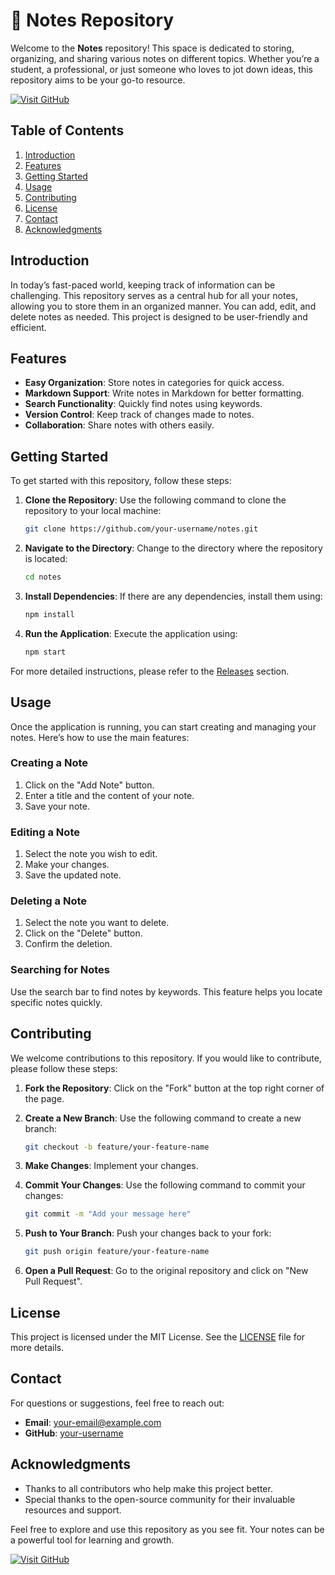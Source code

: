 # 📓 Notes Repository

Welcome to the **Notes** repository! This space is dedicated to storing, organizing, and sharing various notes on different topics. Whether you’re a student, a professional, or just someone who loves to jot down ideas, this repository aims to be your go-to resource.

[![Visit GitHub](https://img.shields.io/badge/Visit%20GitHub-%20-%23000000?style=for-the-badge&logo=github)](https://github.com)

## Table of Contents

1. [Introduction](#introduction)
2. [Features](#features)
3. [Getting Started](#getting-started)
4. [Usage](#usage)
5. [Contributing](#contributing)
6. [License](#license)
7. [Contact](#contact)
8. [Acknowledgments](#acknowledgments)

## Introduction

In today’s fast-paced world, keeping track of information can be challenging. This repository serves as a central hub for all your notes, allowing you to store them in an organized manner. You can add, edit, and delete notes as needed. This project is designed to be user-friendly and efficient.

## Features

- **Easy Organization**: Store notes in categories for quick access.
- **Markdown Support**: Write notes in Markdown for better formatting.
- **Search Functionality**: Quickly find notes using keywords.
- **Version Control**: Keep track of changes made to notes.
- **Collaboration**: Share notes with others easily.

## Getting Started

To get started with this repository, follow these steps:

1. **Clone the Repository**: Use the following command to clone the repository to your local machine:

   ```bash
   git clone https://github.com/your-username/notes.git
   ```

2. **Navigate to the Directory**: Change to the directory where the repository is located:

   ```bash
   cd notes
   ```

3. **Install Dependencies**: If there are any dependencies, install them using:

   ```bash
   npm install
   ```

4. **Run the Application**: Execute the application using:

   ```bash
   npm start
   ```

For more detailed instructions, please refer to the [Releases](https://github.com) section.

## Usage

Once the application is running, you can start creating and managing your notes. Here’s how to use the main features:

### Creating a Note

1. Click on the "Add Note" button.
2. Enter a title and the content of your note.
3. Save your note.

### Editing a Note

1. Select the note you wish to edit.
2. Make your changes.
3. Save the updated note.

### Deleting a Note

1. Select the note you want to delete.
2. Click on the "Delete" button.
3. Confirm the deletion.

### Searching for Notes

Use the search bar to find notes by keywords. This feature helps you locate specific notes quickly.

## Contributing

We welcome contributions to this repository. If you would like to contribute, please follow these steps:

1. **Fork the Repository**: Click on the "Fork" button at the top right corner of the page.
2. **Create a New Branch**: Use the following command to create a new branch:

   ```bash
   git checkout -b feature/your-feature-name
   ```

3. **Make Changes**: Implement your changes.
4. **Commit Your Changes**: Use the following command to commit your changes:

   ```bash
   git commit -m "Add your message here"
   ```

5. **Push to Your Branch**: Push your changes back to your fork:

   ```bash
   git push origin feature/your-feature-name
   ```

6. **Open a Pull Request**: Go to the original repository and click on "New Pull Request".

## License

This project is licensed under the MIT License. See the [LICENSE](LICENSE) file for more details.

## Contact

For questions or suggestions, feel free to reach out:

- **Email**: your-email@example.com
- **GitHub**: [your-username](https://github.com/your-username)

## Acknowledgments

- Thanks to all contributors who help make this project better.
- Special thanks to the open-source community for their invaluable resources and support.

Feel free to explore and use this repository as you see fit. Your notes can be a powerful tool for learning and growth.

[![Visit GitHub](https://img.shields.io/badge/Visit%20GitHub-%20-%23000000?style=for-the-badge&logo=github)](https://github.com)